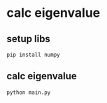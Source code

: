 # calc eigenvalue

## setup libs

```shell
pip install numpy
```

## calc eigenvalue

```shell
python main.py
```
